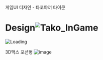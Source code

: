 게임UI 디자인 - 타코야끼 타이쿤


# Design![Tako_InGame](https://user-images.githubusercontent.com/71171290/202394140-247b0c52-19e2-4e7f-b982-73536f203714.png)
![Loading](https://user-images.githubusercontent.com/71171290/202394163-e5cca45c-5850-4e30-95bf-5ae997903a17.png)

3D맥스 포션병
![image](https://user-images.githubusercontent.com/71171290/211953973-30632c6e-8d1b-4138-8ef5-b9ba5f215e0a.png)

